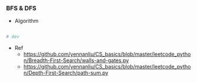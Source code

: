 ### BFS & DFS 
- Algorithm 
```bash

# dev 

```
- Ref
	- https://github.com/yennanliu/CS_basics/blob/master/leetcode_python/Breadth-First-Search/walls-and-gates.py
	- https://github.com/yennanliu/CS_basics/blob/master/leetcode_python/Depth-First-Search/path-sum.py

